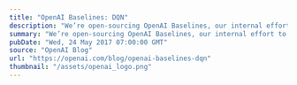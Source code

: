 ```yaml
---
title: "OpenAI Baselines: DQN"
description: "We’re open-sourcing OpenAI Baselines, our internal effort to reproduce reinforcement learning algorithms with performance on par with published results. We’ll release the algorithms over upcoming months; today’s release includes DQN and three of its variants."
summary: "We’re open-sourcing OpenAI Baselines, our internal effort to reproduce reinforcement learning algorithms with performance on par with published results. We’ll release the algorithms over upcoming months; today’s release includes DQN and three of its variants."
pubDate: "Wed, 24 May 2017 07:00:00 GMT"
source: "OpenAI Blog"
url: "https://openai.com/blog/openai-baselines-dqn"
thumbnail: "/assets/openai_logo.png"
---
```


